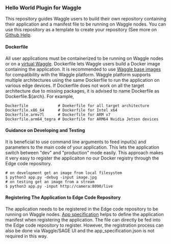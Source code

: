 ### Hello World Plugin for Waggle

This repository guides Waggle users to build their own repository containing their application and a manifest file to be running on Waggle nodes. You can use this repository as a template to create your repository (See more on [Github Help](https://help.github.com/en/github/creating-cloning-and-archiving-repositories/creating-a-repository-from-a-template).

#### Dockerfile

All user applications must be containerized to be running on Waggle nodes or on a [virtual Waggle](https://github.com/waggle-sensor/waggle-node). Dockerfile lets Waggle users build a Docker image containing the application. It is recommended to use [Waggle base images](https://github.com/waggle-sensor/edge-plugins#which-waggle-image-i-choose-for-my-application) for compatibility with the Waggle platform. Waggle platform supports multiple architectures using the same Dockerfile to run the application on various edge devices. If Dockerfile does not work on all the target architecture due to missing packages, it is advised to name Dockerfile as Dockerfile.${arch}. For example,

```
Dockerfile             # Doekerfile for all target architecture
Dockerfile.x86_64      # Dockerfile for Intel x64
Dockerfile.armv7l      # Dockerfile for ARM v7
Dockerfile.arm64_tegra # Dockerfile for ARM64 Nvidia Jetson devices
```

#### Guidance on Developing and Testing

It is beneficial to use command line arguments to feed input(s) and parameters to the main code of your application. This lets the application switch between "dev" and "production" mode easily. This approach makes it very easy to register the applicaiton no our Docker registry through the Edge code repository.

```
# on development get an image from local filesystem
$ python3 app.py -debug -input image.jpg
# on testing get an image from a stream
$ python3 app.py -input http://camera:8090/live
```

#### Registering The Application to Edge Code Repository

The application needs to be registered in the Edge code repository to be running on Waggle nodes. [App specification](app_spec.json) helps to define the application manifest when registering the application. The file can directly be fed into the Edge code repository to register. However, the registration process can also be done via Waggle/SAGE UI and the app_specification.json is not required in this way.
